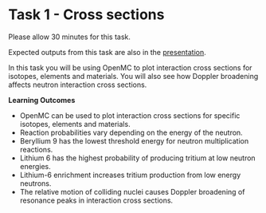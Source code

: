 # Task 1 - Cross sections

Please allow 30 minutes for this task.

Expected outputs from this task are also in the [presentation](https://slides.com/neutronics_workshop/neutronics_workshop#/2).

In this task you will be using OpenMC to plot interaction cross sections for isotopes, elements and materials. You will also see how Doppler broadening affects neutron interaction cross sections.


**Learning Outcomes**

- OpenMC can be used to plot interaction cross sections for specific isotopes, elements and materials.
- Reaction probabilities vary depending on the energy of the neutron.
- Beryllium 9 has the lowest threshold energy for neutron multiplication reactions.
- Lithium 6 has the highest probability of producing tritium at low neutron energies.
- Lithium-6 enrichment increases tritium production from low energy neutrons.
- The relative motion of colliding nuclei causes Doppler broadening of resonance peaks in interaction cross sections.
